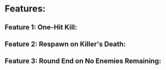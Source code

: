 # Features:

## Feature 1: One-Hit Kill:

## Feature 2: Respawn on Killer's Death:

## Feature 3: Round End on No Enemies Remaining:
